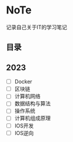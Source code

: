 # NoTe
记录自己关于IT的学习笔记
## 目录
## 2023
- [ ] Docker
- [ ] 区块链
- [ ] 计算机网络
- [ ] 数据结构与算法
- [ ] 操作系统
- [ ] 计算机组成原理
- [ ] IOS开发
- [ ] IOS逆向

